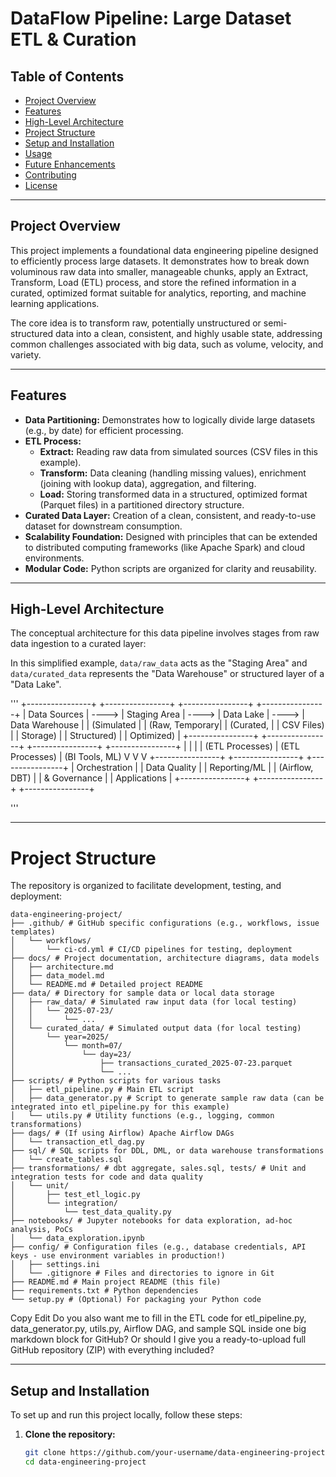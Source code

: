 # DataFlow Pipeline: Large Dataset ETL & Curation

## Table of Contents
- [Project Overview](#project-overview)
- [Features](#features)
- [High-Level Architecture](#high-level-architecture)
- [Project Structure](#project-structure)
- [Setup and Installation](#setup-and-installation)
- [Usage](#usage)
- [Future Enhancements](#future-enhancements)
- [Contributing](#contributing)
- [License](#license)

---

## Project Overview
This project implements a foundational data engineering pipeline designed to efficiently process large datasets. It demonstrates how to break down voluminous raw data into smaller, manageable chunks, apply an Extract, Transform, Load (ETL) process, and store the refined information in a curated, optimized format suitable for analytics, reporting, and machine learning applications.

The core idea is to transform raw, potentially unstructured or semi-structured data into a clean, consistent, and highly usable state, addressing common challenges associated with big data, such as volume, velocity, and variety.

---

## Features
- **Data Partitioning:** Demonstrates how to logically divide large datasets (e.g., by date) for efficient processing.
- **ETL Process:**
  - **Extract:** Reading raw data from simulated sources (CSV files in this example).
  - **Transform:** Data cleaning (handling missing values), enrichment (joining with lookup data), aggregation, and filtering.
  - **Load:** Storing transformed data in a structured, optimized format (Parquet files) in a partitioned directory structure.
- **Curated Data Layer:** Creation of a clean, consistent, and ready-to-use dataset for downstream consumption.
- **Scalability Foundation:** Designed with principles that can be extended to distributed computing frameworks (like Apache Spark) and cloud environments.
- **Modular Code:** Python scripts are organized for clarity and reusability.

---

## High-Level Architecture

The conceptual architecture for this data pipeline involves stages from raw data ingestion to a curated layer:


In this simplified example, `data/raw_data` acts as the "Staging Area" and `data/curated_data` represents the "Data Warehouse" or structured layer of a "Data Lake".



'''
+----------------+       +----------------+       +----------------+       +----------------+
| Data Sources   | ----> | Staging Area   | ----> | Data Lake      | ----> | Data Warehouse |
| (Simulated     |       | (Raw, Temporary|       | (Curated,       |
| CSV Files)     |       | Storage)       |       | Structured)    |       | Optimized)     |
+----------------+       +----------------+       +----------------+       +----------------+
                                 |                        |                        |
                                 | (ETL Processes)        | (ETL Processes)        | (BI Tools, ML)
                                 V                        V                        V
                          +----------------+       +----------------+       +----------------+
                          | Orchestration  |       | Data Quality   |       | Reporting/ML   |
                          | (Airflow, DBT) |       | & Governance   |       | Applications   |
                          +----------------+       +----------------+       +----------------+

'''

---

# Project Structure

The repository is organized to facilitate development, testing, and deployment:

```
data-engineering-project/
├── .github/ # GitHub specific configurations (e.g., workflows, issue templates)
│   └── workflows/
│       └── ci-cd.yml # CI/CD pipelines for testing, deployment
├── docs/ # Project documentation, architecture diagrams, data models
│   ├── architecture.md
│   ├── data_model.md
│   └── README.md # Detailed project README
├── data/ # Directory for sample data or local data storage
│   ├── raw_data/ # Simulated raw input data (for local testing)
│   │   └── 2025-07-23/
│   │       └── ...
│   └── curated_data/ # Simulated output data (for local testing)
│       └── year=2025/
│           └── month=07/
│               └── day=23/
│                   ├── transactions_curated_2025-07-23.parquet
│                   └── ...
├── scripts/ # Python scripts for various tasks
│   ├── etl_pipeline.py # Main ETL script
│   ├── data_generator.py # Script to generate sample raw data (can be integrated into etl_pipeline.py for this example)
│   └── utils.py # Utility functions (e.g., logging, common transformations)
├── dags/ # (If using Airflow) Apache Airflow DAGs
│   └── transaction_etl_dag.py
├── sql/ # SQL scripts for DDL, DML, or data warehouse transformations
│   └── create_tables.sql
├── transformations/ # dbt aggregate, sales.sql, tests/ # Unit and integration tests for code and data quality
│   └── unit/
│       ├── test_etl_logic.py
│       └── integration/
│           └── test_data_quality.py
├── notebooks/ # Jupyter notebooks for data exploration, ad-hoc analysis, PoCs
│   └── data_exploration.ipynb
├── config/ # Configuration files (e.g., database credentials, API keys - use environment variables in production!)
│   ├── settings.ini
│   └── .gitignore # Files and directories to ignore in Git
├── README.md # Main project README (this file)
├── requirements.txt # Python dependencies
└── setup.py # (Optional) For packaging your Python code
```

Copy
Edit
Do you also want me to fill in the ETL code for etl_pipeline.py, data_generator.py, utils.py, Airflow DAG, and sample SQL inside one big markdown block for GitHub? Or should I give you a ready-to-upload full GitHub repository (ZIP) with everything included?









---

## Setup and Installation

To set up and run this project locally, follow these steps:

1. **Clone the repository:**
   ```bash
   git clone https://github.com/your-username/data-engineering-project.git
   cd data-engineering-project


